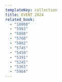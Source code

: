 ```yaml
---
templateKey: collection
title: EVENT 2024
related_book:
  - "10000"
  - "5983"
  - "5888"
  - "5760"
  - "5802"
  - "5745"
  - "5450"
  - "5391"
  - "5245"
  - "5363"
  - "5964"
---
```


